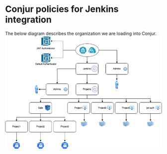 # Conjur policies for Jenkins integration
The below diagram describes the organization we are loading into Conjur.
![Conjur policies for Jenkins integration](https://github.com/assafjh/cybr-demos/blob/main/jenkins/policies/jenkins-policies.png?raw=true)
